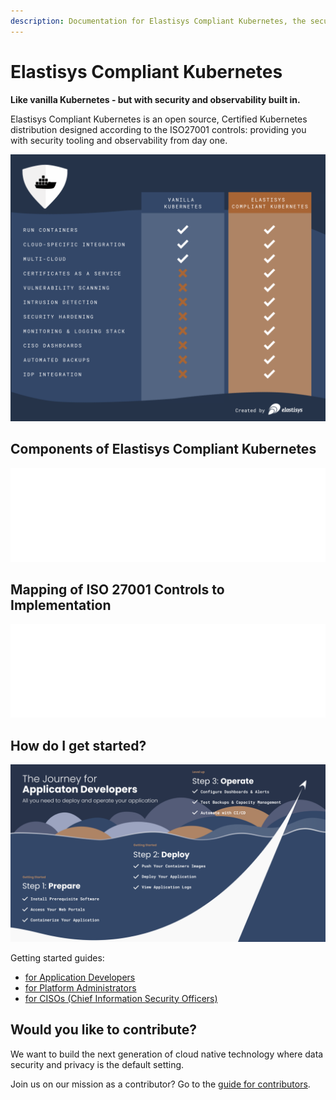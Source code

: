 ```yaml
---
description: Documentation for Elastisys Compliant Kubernetes, the security-focused Kubernetes distribution.
---
```


# Elastisys Compliant Kubernetes

<p class="hero-text">
<strong>Like vanilla Kubernetes - but with security and observability built in.</strong>
</p>
<p class="hero-text">
Elastisys Compliant Kubernetes is an open source, Certified Kubernetes distribution designed according to the ISO27001 controls: providing you with security tooling and observability from day one.
</p>

[![Comparison of vanilla Kubernetes and Elastisys Compliant Kubernetes](img/comparison-chart.png)](https://elastisys.com)

## Components of Elastisys Compliant Kubernetes

<embed src="img/marchitecture.drawio.svg" alt="Components of Elastisys Compliant Kubernetes" width="100%"/>

## Mapping of ISO 27001 Controls to Implementation

<embed src="img/compliance-basics.svg" alt="Mapping of ISO 27001 Control to Elastisys Compliant Kubernetes" width="100%" />

## How do I get started?

![The Journey for Application Developers](img/getting-started-developers.png)

Getting started guides:

* [for Application Developers](user-guide/prepare.md)
* [for Platform Administrators](operator-manual/index.md)
* [for CISOs (Chief Information Security Officers)](ciso-guide/index.md)

## Would you like to contribute?

We want to build the next generation of cloud native technology where data security and privacy is the default setting.

Join us on our mission as a contributor? Go to the [guide for contributors](contributor-guide/index.md).
